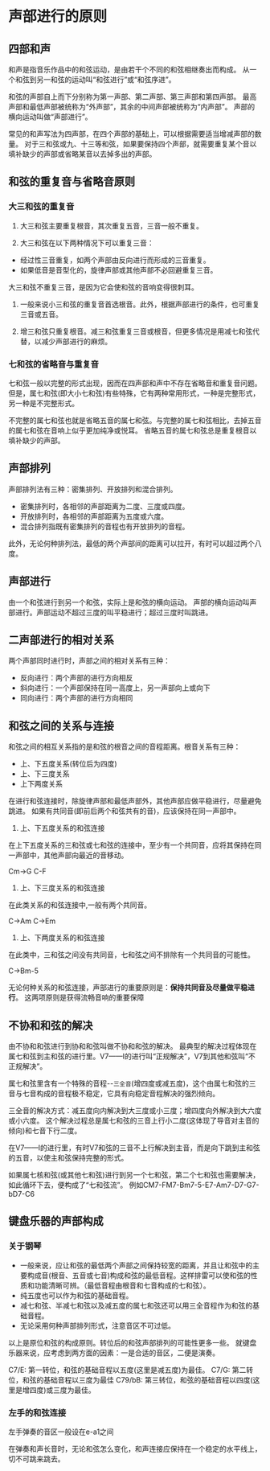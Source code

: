 # 声部进行的原则

## 四部和声

和声是指音乐作品中的和弦运动，是由若干个不同的和弦相继奏出而构成。
从一个和弦到另一和弦的运动叫“和弦进行”或“和弦序进”。

和弦的声部自上而下分别称为第一声部、第二声部、第三声部和第四声部。
最高声部和最低声部被统称为“外声部”，其余的中间声部被统称为“内声部”。
声部的横向运动叫做“声部进行”。

常见的和声写法为四声部，在四个声部的基础上，可以根据需要适当增减声部的数量。
对于三和弦或九、十三等和弦，如果要保持四个声部，就需要重复某个音以填补缺少的声部或省略某音以去掉多出的声部。

## 和弦的重复音与省略音原则

### 大三和弦的重复音

1. 大三和弦主要重复根音，其次重复五音，三音一般不重复。

1. 大三和弦在以下两种情况下可以重复三音：

- 经过性三音重复，如两个声部由反向进行而形成的三音重复。
- 如果低音是音型化的，旋律声部或其他声部不必回避重复三音。

大三和弦不重复三音，是因为它会使和弦的音响变得很刺耳。

1. 一般来说小三和弦的重复音首选根音。此外，根据声部进行的条件，也可重复三音或五音。

1. 增三和弦只重复根音。减三和弦重复三音或根音，但更多情况是用减七和弦代替，以减少声部进行的麻烦。

### 七和弦的省略音与重复音

七和弦一般以完整的形式出现，因而在四声部和声中不存在省略音和重复音问题。
但是，属七和弦(即大小七和弦)有些特殊，它有两种常用形式，一种是完整形式，另一种是不完整形式。

不完整的属七和弦也就是省略五音的属七和弦。与完整的属七和弦相比，去掉五音的属七和弦在音响上似乎更加纯净或悦耳。
省略五音的属七和弦总是重复根音以填补缺少的声部。

## 声部排列

声部排列法有三种：密集排列、开放排列和混合排列。

- 密集排列时，各相邻的声部距离为二度、三度或四度。
- 开放排列时，各相邻的声部距离为五度或六度。
- 混合排列指既有密集排列的音程也有开放排列的音程。

此外，无论何种排列法，最低的两个声部间的距离可以拉开，有时可以超过两个八度。

## 声部进行

由一个和弦进行到另一个和弦，实际上是和弦的横向运动。
声部的横向运动叫声部进行。声部运动不超过三度的叫平稳进行；超过三度时叫跳进。

## 二声部进行的相对关系

两个声部同时进行时，声部之间的相对关系有三种：

- 反向进行：两个声部的进行方向相反
- 斜向进行：一个声部保持在同一高度上，另一声部向上或向下
- 同向进行：两个声部的进行方向相同

## 和弦之间的关系与连接

和弦之间的相互关系指的是和弦的根音之间的音程距离。根音关系有三种：

- 上、下五度关系(转位后为四度)
- 上、下三度关系
- 上下两度关系

在进行和弦连接时，除旋律声部和最低声部外，其他声部应做平稳进行，尽量避免跳进。
如果有共同音(即前后两个和弦共有的音)，应该保持在同一声部中。

1. 上、下五度关系的和弦连接

在上下五度关系的三和弦或七和弦的连接中，至少有一个共同音，应将其保持在同一声部中，其他声部向最近的音移动。

Cm->G C-F

1. 上、下三度关系的和弦连接

在此类关系的和弦连接中,一般有两个共同音。

C->Am C->Em

1. 上、下两度关系的和弦连接

在此类中，三和弦之间没有共同音，七和弦之间不排除有一个共同音的可能性。

C->Bm-5

无论何种关系的和弦连接，声部进行的重要原则是：**保持共同音及尽量做平稳进行**。
这两项原则是获得流畅音响的重要保障

## 不协和和弦的解决

由不协和和弦进行到协和和弦叫做不协和和弦的解决。
最典型的解决过程体现在属七和弦到主和弦的进行里。Ⅴ7——Ⅰ的进行叫“正规解决”，Ⅴ7到其他和弦叫“不正规解决”。

属七和弦里含有一个特殊的音程--`三全音`(增四度或减五度)，这个由属七和弦的三音与七音构成的音程极不稳定，它具有向稳定音程解决的强烈倾向。

三全音的解决方式：减五度向内解决到大三度或小三度；增四度向外解决到大六度或小六度。
这个解决过程总是属七和弦的三音上行小二度(这体现了导音对主音的倾向)和七音下行二度。

在Ⅴ7——Ⅰ的进行里，有时Ⅴ7和弦的三音不上行解决到主音，而是向下跳到主和弦的五音，以使主和弦保持完整的形式。

如果属七核和弦(或其他七和弦)进行到另一个七和弦，第二个七和弦也需要解决，如此循环下去，便构成了“七和弦流”。
例如CM7-FM7-Bm7-5-E7-Am7-D7-G7-bD7-C6

## 键盘乐器的声部构成

### 关于钢琴

- 一般来说，应让和弦的最低两个声部之间保持较宽的距离，并且让和弦中的主要构成音(根音、五音或七音)构成和弦的最低音程。这样排雷可以使和弦的性质和功能清晰可辨。（最低音程由根音和七音构成的七和弦）。
- 纯五度也可以作为和弦的基础音程。
- 减七和弦、半减七和弦以及减五度的属七和弦还可以用三全音程作为和弦的基础音程。
- 无论采用何种声部排列形式，注意音区不可过低。

以上是原位和弦的构成原则。转位后的和弦声部排列的可能性更多一些。
就键盘乐器来说，应考虑到两方面的因素：一是合适的音区，二便是演奏。

C7/E:   第一转位，和弦的基础音程以五度(这里是减五度)为最佳。
C7/G:   第二转位，和弦的基础音程以三度为最佳
C79/bB: 第三转位，和弦的基础音程以四度(这里是增四度)或三度为最佳。

### 左手的和弦连接

左手弹奏的音区一般设在e-a1之间

在弹奏和声长音时，无论和弦怎么变化，和声连接应保持在一个稳定的水平线上，切不可跳来跳去。
